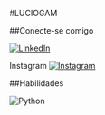 #LUCIOGAM

##Conecte-se comigo

[![LinkedIn](https://img.shields.io/badge/LinkedIn-000?style=for-the-badge&logo=linkedin&logoColor=0E76A8)](https://www.linkedin.com/in/lucio-mota/)

Instagram 	[![Instagram](https://img.shields.io/badge/Instagram-000?style=for-the-badge&logo=instagram)](https://www.instagram.com/luciogam/)

##Habilidades

![Python](https://img.shields.io/badge/Python-000?style=for-the-badge&logo=python)